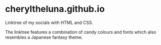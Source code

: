 # cheryltheluna.github.io
Linktree of my socials with HTML and CSS.

The linktree features a combination of candy colours and fonts which also resembles a Japanese fantasy theme.
